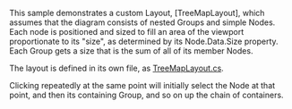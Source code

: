 This sample demonstrates a custom Layout, [TreeMapLayout], which assumes that the diagram consists of nested Groups and simple Nodes.
Each node is positioned and sized to fill an area of the viewport proportionate to its "size", as determined by its Node.Data.Size property.
Each Group gets a size that is the sum of all of its member Nodes.

The layout is defined in its own file, as [TreeMapLayout.cs](https://github.com/NorthwoodsSoftware/GoDiagram/blob/main/Extensions/Layouts/TreeMap/TreeMapLayout.cs).

Clicking repeatedly at the same point will initially select the Node at that point, and then its containing Group, and so on up the chain of containers.